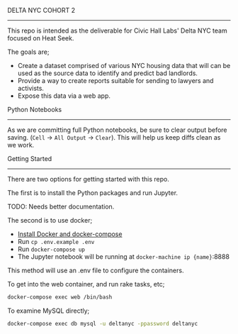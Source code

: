 DELTA NYC COHORT 2
***************************

This repo is intended as the deliverable for Civic Hall Labs' Delta NYC team
focused on Heat Seek.

The goals are;

* Create a dataset comprised of various NYC housing data that will can be used
as the source data to identify and predict bad landlords.
* Provide a way to create reports suitable for sending to lawyers and activists.
* Expose this data via a web app.


Python Notebooks
***************************

As we are committing full Python notebooks, be sure to clear output before
saving. (`Cell` -> `All Output` -> `Clear`). This will help us keep diffs clean
as we work.


Getting Started
***************************

There are two options for getting started with this repo.

The first is to install the Python packages and run Jupyter.

TODO: Needs better documentation.

The second is to use docker;

* [Install Docker and docker-compose](https://docs.docker.com/engine/getstarted/)
* Run `cp .env.example .env`
* Run `docker-compose up`
* The Jupyter notebook will be running at `docker-machine ip {name}`:8888

This method will use an .env file to configure the containers.


To get into the web container, and run rake tasks, etc;

```bash
docker-compose exec web /bin/bash
```

To examine MySQL directly;

```bash
docker-compose exec db mysql -u deltanyc -ppassword deltanyc
```
